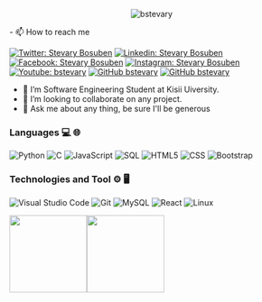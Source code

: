 <!---
- 👋 Hi, I’m @bstevary
- 👀 I’m interested in java, html, css, javascript, c and sql database
- 🌱 I’m currently learning java
- 💞️ I’m looking to collaborate on system development in java
- 📫 How to reach me 

--->
<p align="center">
  <img src="https://github.com/bstevary/bstevary/blob/main/STEVARY.gif"   title="bstevary">
</p>
- 📫 How to reach me 

[![Twitter: Stevary Bosuben](https://img.shields.io/twitter/follow/bstevary?style=social)](https://twitter.com/bstevary)
[![Linkedin: Stevary Bosuben](https://img.shields.io/badge/-bstevary-blue?style=flat-square&logo=Linkedin&logoColor=white&link=https://www.linkedin.com/in/bstevary/)](https://www.linkedin.com/in/bstevary/)
[![Facebook: Stevary Bosuben](https://img.shields.io/badge/-bstevary-bluesky?style=flat-square&logo=Facebook&logoColor=white&link=https://www.facebook.com/bstevary/)](https://www.facebook.com/bstevary/)
[![Instagram: Stevary Bosuben](https://img.shields.io/badge/-bstevary-brown?style=flat-square&logo=Instagram&logoColor=white&link=https://www.instagram.com/bstevary/)](https://www.instagram.com/bstevary)
[![Youtube: bstevary](https://img.shields.io/badge/-bstevary-red?style=flat-square&logo=Youtube&logoColor=white&link=https://www.youtube.com/channel/UCjSpxsr1y25pqTxUQerrdPw/)](https://www.youtube.com/channel/UCjSpxsr1y25pqTxUQerrdPw)
[![GitHub bstevary](https://img.shields.io/github/followers/bstevary?label=follow&style=social)](https://github.com/bstevary)
[![GitHub bstevary](https://img.shields.io/facebook/followers/bstevary?label=follow&style=social)](https://facebook.com/bstevary)
- 🌱 I’m Software Engineering Student at Kisii Uiversity.
- 👯 I’m looking to collaborate on any project.
- 💬 Ask me about any thing, be sure I'll be generous



### Languages 💻 🌐
![Python](https://img.shields.io/badge/-Python-000?&logo=python)
![C](https://img.shields.io/badge/-C-000?&logo=C)
![JavaScript](https://img.shields.io/badge/-JavaScript-000?&logo=JavaScrip)
![SQL](https://img.shields.io/badge/-SQL-000?&logo=MySQL&logoColor=4479A1)
![HTML5](https://img.shields.io/badge/-HTML5-333333?style=flat&logo=HTML5) 
![CSS](https://img.shields.io/badge/-CSS-333333?style=flat&logo=CSS3)
![Bootstrap](https://img.shields.io/badge/-Bootstrap-333333?style=flat&logo=bootstrap)
### Technologies and Tool ⚙️ 🖥
![Visual Studio Code](https://img.shields.io/badge/-Visual%20Studio%20Code-333333?style=flat&logo=visual-studio-code&logoColor=007ACC)
![Git](https://img.shields.io/badge/-Git-333333?style=flat&logo=git)
![MySQL](https://img.shields.io/badge/-MySQL-333333?style=flat&logo=mysql)
![React](https://img.shields.io/badge/-React-000?&logo=React)
![Linux](https://img.shields.io/badge/-Linux-000?&logo=Linux&logoColor=FCC624)

<a href="https://github.com/bstevary"><img height="137px" src="https://github-readme-stats.vercel.app/api?username=bstevary&hide_title=true&hide_border=true&show_icons=true&include_all_commits=true&count_private=true&line_height=21&text_color=000&icon_color=000&bg_color=0,ea6161,ffc64d,fffc4d,52fa5a&theme=graywhite" /><!-- wi*quL3fcV --><img height="137px" src="https://github-readme-stats.vercel.app/api/top-langs/?username=bstevary&hide=html&hide_title=true&hide_border=true&layout=compact&langs_count=7&exclude_repo=comp426,Redventures-Movie-Quotes&text_color=000&icon_color=fff&bg_color=0,52fa5a,4dfcff,c64dff&theme=graywhite" /></a>
<!---
StevaryBosuben/StevaryBosuben is a ✨ special ✨ repository because its `README.md` (this file) appears on your GitHub profile.
You can click the Preview link to take a look at your changes.
--->
